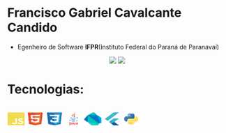 # Francisco Gabriel Cavalcante Candido 

<ul>
  <li><a>Egenheiro de Software <b>IFPR</b>(Instituto Federal do Paraná de Paranavaí)</a></li>
</ul>

<div align="center">
  <a href="https://github.com/FranciscoGabrielCavalcanteCandido"></a>
  <img height="180em" src="https://github-readme-stats.vercel.app/api?username=FranciscoGabrielCavalcanteCandido&show_icons=true&theme=tokyonight&include_all_commits=true&count_private=true"/>
  <img height="180em" src="https://github-readme-stats.vercel.app/api/top-langs/?username=FranciscoGabrielCavalcanteCandido&layout=compact&langs_count=7&theme=tokyonight"/>
</div>

# Tecnologias:
<div style="display: inline_block"><br>
 
  <img align="center" alt="Francisco-Js" height="30" width="40" src="https://raw.githubusercontent.com/devicons/devicon/master/icons/javascript/javascript-plain.svg">
  <img align="center" alt="Francisco-HTML" height="30" width="40" src="https://raw.githubusercontent.com/devicons/devicon/master/icons/html5/html5-original.svg">
  <img align="center" alt="Francisco-CSS" height="30" width="40" src="https://raw.githubusercontent.com/devicons/devicon/master/icons/css3/css3-original.svg">
  <img align="center" alt="Francisco-Java" height="30" width="40" src="https://github.com/devicons/devicon/blob/master/icons/java/java-original-wordmark.svg">
  <img align="center" alt="Francisco-Dart" height="30" width="40" src="https://github.com/devicons/devicon/blob/master/icons/dart/dart-original.svg">
  <img align="center" alt="Francisco-Flutter" height="30" width="40" src="https://github.com/devicons/devicon/blob/master/icons/flutter/flutter-original.svg">
  <img align="center" alt="Francisco-Python" height="30" width="40" src="https://github.com/devicons/devicon/blob/master/icons/python/python-original.svg">


</div>


